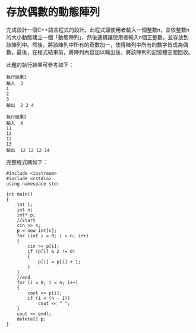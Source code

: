 # 存放偶數的動態陣列

完成設計一個C++語言程式的設計。此程式讓使用者輸入一個整數n，並依整數n的大小動態建立一個「動態陣列」，然後連續讓使用者輸入n個正整數，並存放到該陣列中。然後，將該陣列中所有的奇數加一，使得陣列中所有的數字皆成為偶數。最後，在程式結束前，將陣列內容加以輸出後，將該陣列的記憶體空間回收。

此題的執行結果可參考如下：

```
執行結果1
輸入	3
1
2
3
輸出	2 2 4

執行結果2
輸入	4
11
12
12
13
輸出	12 12 12 14
```

完整程式碼如下：
```
#include <iostream>
#include <cstdio>
using namespace std;

int main()
{
    int i;
    int n;
    int* p;
    //start
    cin >> n;
    p = new int[n];
    for (int i = 0; i < n; i++)
    {
        cin >> p[i];
        if (p[i] & 2 != 0)
        {
            p[i] = p[i] + 1;
        }
    }
    //end
    for (i = 0; i < n; i++)
    {
        cout << p[i];
        if (i < (n - 1))
            cout << " ";
    }
    cout << endl;
    delete[] p;
}
```

